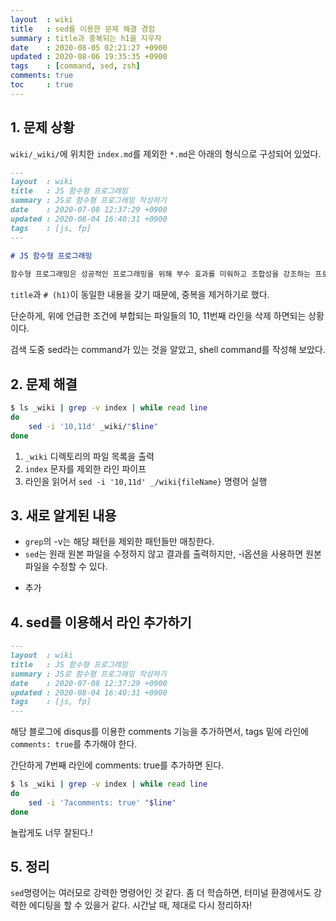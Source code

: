 ```yaml
---
layout  : wiki
title   : sed를 이용한 문제 해결 경험
summary : title과 중복되는 h1을 지우자
date    : 2020-08-05 02:21:27 +0900
updated : 2020-08-06 19:35:35 +0900
tags    : [command, sed, zsh]
comments: true
toc     : true
---
```


## 1. 문제 상황

`wiki/_wiki/`에 위치한 `index.md`를 제외한 `*.md`은 아래의 형식으로 구성되어 있었다.

```md
---
layout  : wiki
title   : JS 함수형 프로그래밍
summary : JS로 함수형 프로그래밍 작성하기
date    : 2020-07-08 12:37:29 +0900
updated : 2020-08-04 16:40:31 +0900
tags    : [js, fp]
---

# JS 함수형 프로그래밍
 
함수형 프로그래밍은 성공적인 프로그래밍을 위해 부수 효과를 미워하고 조합성을 강조하는 프로그래밍 패러다임이다.
```

`title`과 `# (h1)`이 동일한 내용을 갖기 때문에, 중복을 제거하기로 했다.

단순하게, 위에 언급한 조건에 부합되는 파일들의 10, 11번째 라인을 삭제 하면되는 상황이다.

검색 도중 sed라는 command가 있는 것을 알았고, shell command를 작성해 보았다.

## 2. 문제 해결
```bash
$ ls _wiki | grep -v index | while read line
do
    sed -i '10,11d' _wiki/"$line"
done
```

1. `_wiki` 디렉토리의 파일 목록을 출력
2. `index` 문자를 제외한 라인 파이프
3. 라인을 읽어서 `sed -i '10,11d' _/wiki{fileName}` 명령어 실행

## 3. 새로 알게된 내용

* `grep`의 -v는 해당 패턴을 제외한 패턴들만 매칭한다.
* `sed`는 원래 원본 파일을 수정하지 않고 결과를 출력하지만, -i옵션을 사용하면 원본 파일을 수정할 수 있다.

+ 추가
    
## 4. sed를 이용해서 라인 추가하기

```md
---
layout  : wiki
title   : JS 함수형 프로그래밍
summary : JS로 함수형 프로그래밍 작성하기
date    : 2020-07-08 12:37:29 +0900
updated : 2020-08-04 16:40:31 +0900
tags    : [js, fp]
---
```

해당 블로그에 disqus를 이용한 comments 기능을 추가하면서, tags 밑에 라인에 `comments: true`를 추가해야 한다.

간단하게 7번째 라인에 comments: true를 추가하면 된다.

```bash
$ ls _wiki | grep -v index | while read line
do
    sed -i '7acomments: true' "$line"
done
```

놀랍게도 너무 잘된다.!

##  5. 정리

`sed`명령어는 여러모로 강력한 명령어인 것 같다. 좀 더 학습하면, 터미널 환경에서도 강력한 에디팅을 할 수 있을거 같다.
시간날 때, 제대로 다시 정리하자!
